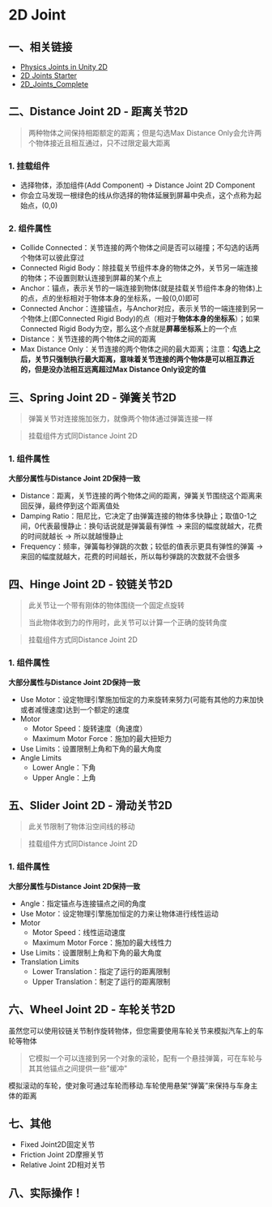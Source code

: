 # 2D Joint

## 一、相关链接
- [Physics Joints in Unity 2D](https://www.raywenderlich.com/1766-physics-joints-in-unity-2d)
- [2D Joints Starter](https://koenig-media.raywenderlich.com/uploads/2015/05/2D_Joints_Starter.zip)
- [2D_Joints_Complete](https://koenig-media.raywenderlich.com/uploads/2015/05/2D_Joints_Complete.zip)

## 二、Distance Joint 2D - 距离关节2D
> 两种物体之间保持相距额定的距离；但是勾选Max Distance Only会允许两个物体接近且相互通过，只不过限定最大距离

### 1. 挂载组件
* 选择物体，添加组件(Add Component) -> Distance Joint 2D Component
* 你会立马发现一根绿色的线从你选择的物体延展到屏幕中央点，这个点称为起始点，(0,0)

### 2. 组件属性
- Collide Connected：关节连接的两个物体之间是否可以碰撞；不勾选的话两个物体可以彼此穿过
- Connected Rigid Body：除挂载关节组件本身的物体之外，关节另一端连接的物体；不设置则默认连接到屏幕的某个点上
- Anchor：锚点，表示关节的一端连接到物体(就是挂载关节组件本身的物体)上的点，点的坐标相对于物体本身的坐标系，一般(0,0)即可
- Connected Anchor：连接锚点，与Anchor对应，表示关节的一端连接到另一个物体上(即Connected Rigid Body)的点（相对于**物体本身的坐标系**）；如果Connected Rigid Body为空，那么这个点就是**屏幕坐标系**上的一个点
- Distance：关节连接的两个物体之间的距离
- Max Distance Only：关节连接的两个物体之间的最大距离；注意：**勾选上之后，关节只强制执行最大距离，意味着关节连接的两个物体是可以相互靠近的，但是没办法相互远离超过Max Distance Only设定的值**

## 三、Spring Joint 2D - 弹簧关节2D
> 弹簧关节对连接施加张力，就像两个物体通过弹簧连接一样

> 挂载组件方式同Distance Joint 2D
### 1. 组件属性
**大部分属性与Distance Joint 2D保持一致**
- Distance：距离，关节连接的两个物体之间的距离，弹簧关节围绕这个距离来回反弹，最终停到这个距离值处
- Damping Ratio：阻尼比，它决定了由弹簧连接的物体多快静止；取值0-1之间，0代表最慢静止：换句话说就是弹簧最有弹性 -> 来回的幅度就越大，花费的时间就越长 -> 所以就越慢静止
- Frequency：频率，弹簧每秒弹跳的次数；较低的值表示更具有弹性的弹簧 -> 来回的幅度就越大，花费的时间越长，所以每秒弹跳的次数就不会很多

## 四、Hinge Joint 2D - 铰链关节2D
> 此关节让一个带有刚体的物体围绕一个固定点旋转
>
> 当此物体收到力的作用时，此关节可以计算一个正确的旋转角度

> 挂载组件方式同Distance Joint 2D
### 1. 组件属性
**大部分属性与Distance Joint 2D保持一致**
- Use Motor：设定物理引擎施加恒定的力来旋转来努力(可能有其他的力来加快或者减慢速度)达到一个额定的速度
- Motor
    - Motor Speed：旋转速度（角速度）
    - Maximum Motor Force：施加的最大扭矩力
- Use Limits：设置限制上角和下角的最大角度
- Angle Limits
    - Lower Angle：下角
    - Upper Angle：上角

## 五、Slider Joint 2D - 滑动关节2D
> 此关节限制了物体沿空间线的移动

> 挂载组件方式同Distance Joint 2D
### 1. 组件属性
**大部分属性与Distance Joint 2D保持一致**
- Angle：指定锚点与连接锚点之间的角度
- Use Motor：设定物理引擎施加恒定的力来让物体进行线性运动
- Motor
    - Motor Speed：线性运动速度
    - Maximum Motor Force：施加的最大线性力
- Use Limits：设置限制上角和下角的最大角度
- Translation Limits
    - Lower Translation：指定了运行的距离限制
    - Upper Translation：制定了运行的距离限制

## 六、Wheel Joint 2D - 车轮关节2D
虽然您可以使用铰链关节制作旋转物体，但您需要使用车轮关节来模拟汽车上的车轮等物体
> 它模拟一个可以连接到另一个对象的滚轮，配有一个悬挂弹簧，可在车轮与其其他锚点之间提供一些"缓冲"

模拟滚动的车轮，使对象可通过车轮而移动.车轮使用悬架“弹簧”来保持与车身主体的距离

## 七、其他
- Fixed Joint2D固定关节
- Friction Joint 2D摩擦关节
- Relative Joint 2D相对关节

## 八、实际操作！
